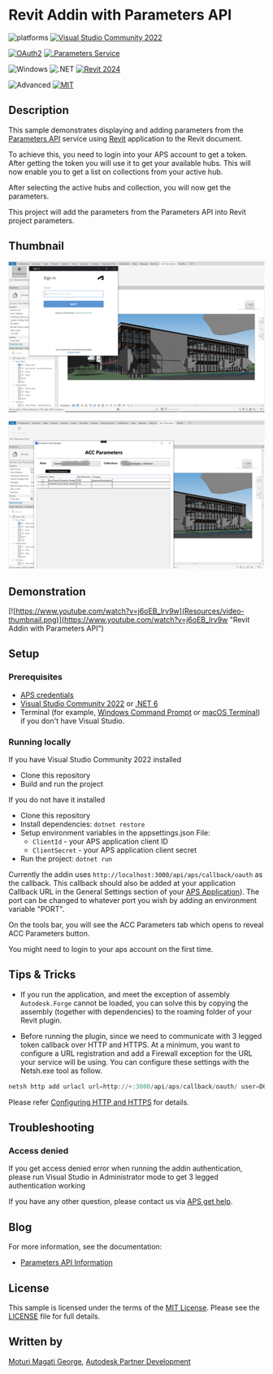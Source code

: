 # Revit Addin with Parameters API

![platforms](https://img.shields.io/badge/platform-windows%20%7C%20osx%20%7C%20linux-lightgray.svg)
[![Visual Studio Community 2022](https://img.shields.io/badge/Visual%20Studio-2022-green.svg)](https://visualstudio.microsoft.com/vs/community/)

[![OAuth2](https://img.shields.io/badge/OAuth2-v2-green.svg)](http://developer.autodesk.com/)
[![.Parameters Service](https://img.shields.io/badge/Parameters%20-v1-green.svg)](https://aps.autodesk.com/en/docs/parameters/v1/overview/introduction/)

![Windows](https://img.shields.io/badge/Plugins-Windows-lightgrey.svg)
![.NET](https://img.shields.io/badge/.NET%20Framework-4.8-blue.svg)
[![Revit 2024](https://img.shields.io/badge/Revit-2024-lightgrey.svg)](http://autodesk.com/revit)

![Advanced](https://img.shields.io/badge/Level-Advanced-red.svg)
[![MIT](https://img.shields.io/badge/License-MIT-blue.svg)](http://opensource.org/licenses/MIT)


## Description

This sample demonstrates displaying and adding parameters from the [Parameters API](https://aps.autodesk.com/en/docs/parameters/v1/overview/introduction/) service using [Revit](https://www.autodesk.com/products/revit/overview) application to the Revit document. 

To achieve this, you need to login into your APS account to get a token. After getting the token you will use it to get your available hubs. This will now enable you to get a list on collections from your active hub. 

After selecting the active hubs and collection, you will now get the parameters.

This project will add the parameters from the Parameters API into Revit project parameters.


## Thumbnail

![thumbnail](Resources/login_thumbnail.PNG)

![thumbnail](Resources/parameters_thumbail.png)


## Demonstration

[![https://www.youtube.com/watch?v=j6oEB_lrv9w](Resources/video-thumbnail.png)](https://www.youtube.com/watch?v=j6oEB_lrv9w "Revit Addin with Parameters API")

## Setup

### Prerequisites

- [APS credentials](https://forge.autodesk.com/en/docs/oauth/v2/tutorials/create-app)
- [Visual Studio Community 2022](https://visualstudio.microsoft.com/vs/community/) or [.NET 6](https://dotnet.microsoft.com/en-us/download/dotnet/6.0)
- Terminal (for example, [Windows Command Prompt](https://en.wikipedia.org/wiki/Cmd.exe) 
or [macOS Terminal](https://support.apple.com/guide/terminal/welcome/mac)) if you don't have Visual Studio.

### Running locally
If you have Visual Studio Community 2022 installed
- Clone this repository
- Build and run the project

If you do not have it installed
- Clone this repository
- Install dependencies: `dotnet restore`
- Setup environment variables in the appsettings.json File:
  - `ClientId` - your APS application client ID
  - `ClientSecret` - your APS application client secret
- Run the project: `dotnet run`

Currently the addin uses `http://localhost:3000/api/aps/callback/oauth` as the callback. This callback should also be added at your application Callback URL in the General Settings section of your [APS Application](https://aps.autodesk.com/myapps/)). The port can be changed to whatever port you wish by adding an environment variable "PORT".

On the tools bar, you will see the ACC Parameters tab which opens to reveal ACC Parameters button.

You might need to login to your aps account on the first time.


## Tips & Tricks
- If you run the application, and meet the exception of assembly `Autodesk.Forge` cannot be loaded, you can solve this by copying the assembly (together with dependencies) to the roaming folder of your Revit plugin.

- Before running the plugin, since we need to communicate with 3 legged token callback over HTTP and HTTPS. At a minimum, you want to configure a URL registration and add a Firewall exception for the URL your service will be using. You can configure these settings with the Netsh.exe tool as follow. 
```powershell
netsh http add urlacl url=http://+:3000/api/aps/callback/oauth/ user=DOMAIN\user
```
Please refer [Configuring HTTP and HTTPS](https://docs.microsoft.com/en-us/dotnet/framework/wcf/feature-details/configuring-http-and-https?redirectedfrom=MSDN) for details.

## Troubleshooting

### Access denied

If you get access denied error when running the addin authentication, please run Visual Studio in Administrator mode to get 3 legged authentication working

If you have any other question, please contact us via [APS get help](https://forge.autodesk.com/en/support/get-help).

## Blog

For more information, see the documentation:

- [Parameters API Information](https://aps.autodesk.com/autodesk-parameters-api-cover-page)

## License

This sample is licensed under the terms of the [MIT License](http://opensource.org/licenses/MIT). Please see the [LICENSE](LICENSE) file for full details.

## Written by
[Moturi Magati George](https://www.linkedin.com/in/moturigeorge/), [Autodesk Partner Development](http://aps.autodesk.com)
